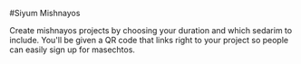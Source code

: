 #Siyum Mishnayos

Create mishnayos projects by choosing your duration and which sedarim to include. You'll be given a QR code that links right to your project so people can easily sign up for masechtos.
